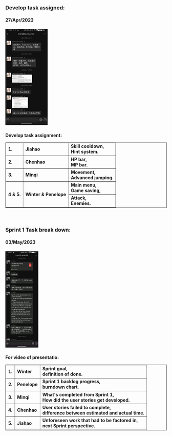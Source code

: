 <h3><b>Develop task assigned:</b></h3>
<h4>27/Apr/2023<h4>
<a href="photo_2023-05-08_07-36-59.jpg"><img src="photo_2023-05-08_07-36-59.jpg" alt="Develop task assigned" style="max-height:300px;max-width:300px"/></a>
<h4>
Develop task assignment:<br/>
<table border="1">
<tr><td>1.</td><td>Jiahao</td><td>Skill cooldown,<br/>Hint system.</td></tr>
<tr><td>2.</td><td>Chenhao</td><td>HP bar,<br/>MP bar.</td></tr>
<tr><td>3.</td><td>Minqi</td><td> Movement,<br/>Advanced jumping.</td></tr>
<tr><td rowspan="2">4 & 5.</td><td rowspan="2">Winter & Penelope</td><td>Main menu,<br/>Game saving, </td></tr>
<tr><td>Attack,<br/>Enemies.</td><tr>
</table>
</h4>
<br/>
<h3><b>Sprint 1 Task break down:</b></h3>
<h4>03/May/2023<h4>
<a href="photo_2023-05-08_07-36-56.jpg"><img src="photo_2023-05-08_07-36-56.jpg" alt="Sprint 1 Task break down" style="max-height:300px;max-width:300px"/></a>
<br/>
<h4>
For video of presentatio:<br/>
<table border="1">
<tr><td>1.</td><td>Winter</td><td>Sprint goal,<br/>definition of done.</td></tr>
<tr><td>2.</td><td>Penelope</td><td>Sprint 1 backlog progress,<br/>burndown chart.</td></tr>
<tr><td>3.</td><td>Minqi</td><td> What's completed from Sprint 1,<br/>How did the user stories get developed.</td></tr>
<tr><td>4.</td><td>Chenhao</td><td>User stories failed to complete,<br/>difference between estimated and actual time.</td></tr>
<tr><td>5.</td><td>Jiahao</td><td>Unforeseen work that had to be factored in,<br/>next Sprint perspective.</td><tr>
</table>
</h4>